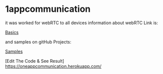# 1appcommunication

it was worked for webRTC to all devices
information about webRTC Link is:

[Basics](https://www.html5rocks.com/en/tutorials/webrtc/basics/)

and samples on gitHub Projects:

[Samples](https://github.com/webrtc/samples/tree/gh-pages/src/content)

[Edit The Code & See Result] https://oneappcommunication.herokuapp.com/

